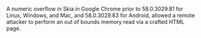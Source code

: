 A numeric overflow in Skia in Google Chrome prior to 58.0.3029.81 for Linux, Windows, and Mac, and 58.0.3029.83 for Android, allowed a remote attacker to perform an out of bounds memory read via a crafted HTML page.